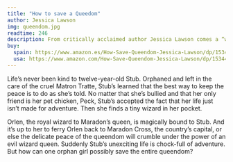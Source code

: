 ```yaml
---
title: "How to save a Queedom"
author: Jessica Lawson
img: queendom.jpg
readtime: 246
description: From critically acclaimed author Jessica Lawson comes a “wonderfully enchanting adventure” (Booklist) about an orphaned twelve-year-old girl who is called upon to save her queendom when she finds a tiny wizard in her pocket.
buy:
  spain: https://www.amazon.es/How-Save-Queendom-Jessica-Lawson/dp/1534414355/ref=sr_1_1?__mk_es_ES=%C3%85M%C3%85%C5%BD%C3%95%C3%91&crid=3FTQHI9L9UAWL&dib=eyJ2IjoiMSJ9.Txb0airn8KK-vi6aOuSz4w.d8rRDTEM3q7R3vbH_DGkbScIArOE0AlANM6EYsmCPC8&dib_tag=se&keywords=How+to+Save+a+Queendom&qid=1726863162&sprefix=how+to+save+a+queendom%2Caps%2C219&sr=8-1
  usa: https://www.amazon.com/How-Save-Queendom-Jessica-Lawson/dp/1534414347
---
```


Life’s never been kind to twelve-year-old Stub. Orphaned and left in the care of the cruel Matron Tratte, Stub’s learned that the best way to keep the peace is to do as she’s told. No matter that she’s bullied and that her only friend is her pet chicken, Peck, Stub’s accepted the fact that her life just isn’t made for adventure. Then she finds a tiny wizard in her pocket.

Orlen, the royal wizard to Maradon’s queen, is magically bound to Stub. And it’s up to her to ferry Orlen back to Maradon Cross, the country’s capital, or else the delicate peace of the queendom will crumble under the power of an evil wizard queen. Suddenly Stub’s unexciting life is chock-full of adventure. But how can one orphan girl possibly save the entire queendom?